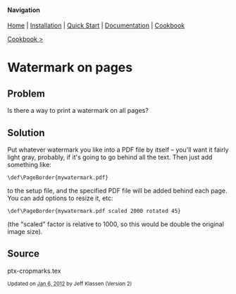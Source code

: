 #### Navigation

[Home](../home/README.md)  | [Installation](../installation/README.md) | [Quick Start](../quick-start/README.md) | [Documentation](../documentation/README.md) | [Cookbook ](../documentation/README.md) 

[Cookbook >](../README.md) 


# <span class="entry-title">Watermark on pages</span>

## <a name="TOC-Problem">Problem</a>

<a name="TOC-Problem">

Is there a way to print a watermark on all pages?

</a>

## <a name="TOC-Problem"></a><a name="TOC-Solution">Solution</a>

<a name="TOC-Solution">Put whatever watermark you like into a PDF file by itself – you'll want it fairly light gray, probably, if it's going to go behind all the text. Then just add something like:

```
\def\PageBorder{mywatermark.pdf}
```

to the setup file, and the specified PDF file will be added behind each page. You can add options to resize it, etc:

```
\def\PageBorder{mywatermark.pdf scaled 2000 rotated 45}
```

(the "scaled" factor is relative to 1000, so this would be double the original image size).

</a>

## <a name="TOC-Solution"></a><a name="TOC-Source">Source</a>

<a name="TOC-Source">

ptx-cropmarks.tex



<small>Updated on <abbr class="updated" title="2012-01-06T16:11:54.537Z">Jan 6, 2012</abbr> by <span class="author"><span class="vcard">Jeff Klassen</span> </span>(Version <span class="sites:revision">2</span>)</small>  

